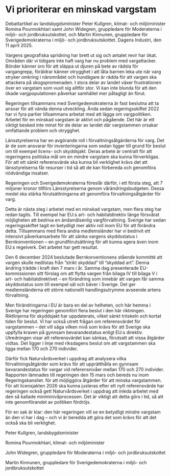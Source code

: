 # Vi prioriterar en minskad vargstam

Debattartikel av landsbygdsminister Peter Kullgren, klimat- och miljöminister Romina Pourmokhtari samt John Widegren, gruppledare för Moderaterna i miljö- och jordbruksutskottet, och Martin Kinnunen, gruppledare för Sverigedemokraterna i miljö- och jordbruksutskottet. Dagens Industri, den 11 april 2025.

Vargens geografiska spridning har brett ut sig och antalet revir har ökat. Områden där vi tidigare inte haft varg har nu problem med vargattacker. Bönder känner oro för att släppa ut djuren på bete av rädsla för vargangrepp, föräldrar känner otrygghet i att låta barnen leka ute när varg stryker omkring i närområdet och hundägare är rädda för att vargen ska attackera på skogspromenaden. I stora delar av landet växer frustrationen över en vargstam som vuxit sig alltför stor. Vi kan inte blunda för att den ökade vargpopulationen påverkar samhället mer påtagligt än förut.

Regeringen tillsammans med Sverigedemokraterna är fast beslutna att ta ansvar för att vända denna utveckling. Ända sedan regeringsskiftet 2022 har vi fyra partier tillsammans arbetat med att lägga om vargpolitiken. Arbetet för en minskad vargstam är aktivt och pågående. Det här är ett viktigt besked inte minst för de delar av landet där vargstammen orsakar omfattande problem och otrygghet.

Länsstyrelserna har en avgörande roll i förvaltningsåtgärderna för varg. Det är de som ansvarar för inventeringarna som sedan ligger till grund för beslut om till exempel licens- och skyddsjakt. Deras arbete är centralt för att regeringens politiska mål om en mindre vargstam ska kunna förverkligas. För att ett sänkt referensvärde ska kunna bli verklighet krävs det att länsstyrelserna får resurser i tid så att de kan förbereda och genomföra nödvändiga insatser.

Regeringen och Sverigedemokraterna föreslår därför, i ett första steg, att 7 miljoner kronor tillförs Länsstyrelserna genom vårändringsbudgeten. Dessa medel ska stärka förutsättningarna att genomföra förvaltningsåtgärder för varg.

Detta är nästa steg i arbetet med en minskad vargstam, men flera steg har redan tagits. Till exempel har EU:s art- och habitatdirektiv länge försvårat möjligheten att bedriva en ändamålsenlig vargförvaltning. Sverige har sedan regeringsskiftet tagit en betydligt mer aktiv roll inom EU för att förändra detta. Tillsammans med flera andra medlemsländer har vi bedrivit ett intensivt påverkansarbete för att sänka vargens skyddsstatus i Bernkonventionen – en grundförutsättning för att kunna agera även inom EU:s regelverk. Det arbetet har gett resultat.

Den 6 december 2024 beslutade Bernkonventionens stående kommitté att vargen skulle nedlistas från ”strikt skyddad” till ”skyddad art”. Denna ändring trädde i kraft den 7 mars i år. Samma dag presenterade EU-kommissionen sitt förslag om att flytta vargen från bilaga IV till bilaga V i art- och habitatdirektivet – en förändring som innebär att vargen får samma skyddsstatus som till exempel säl och bäver i Sverige. Det ger medlemsländerna ett större nationellt handlingsutrymme avseende artens förvaltning.

Men förändringarna i EU är bara en del av helheten, och här hemma i Sverige har regeringen genomfört flera beslut i den här riktningen. Riktlinjerna för skyddsjakt har uppdaterats, vilket sänkt tröskeln och kortat tiden för beslut. Vi har också utrett frågan om referensvärdet för vargstammen – det vill säga vilken nivå som krävs för att Sverige ska uppfylla kraven på gynnsam bevarandestatus enligt EU:s direktiv. Utredningen visar att referensvärdet kan sänkas, förutsatt att vissa åtgärder vidtas. Det ligger i linje med riksdagens beslut om att vargstammen ska ligga mellan 170 och 270 individer.

Därför fick Naturvårdsverket i uppdrag att analysera vilka förvaltningsåtgärder som krävs för att upprätthålla en gynnsam bevarandestatus för vargar vid referensnivåer mellan 170 och 270 individer. Rapporten lämnades till regeringen den 15 mars och bereds nu inom Regeringskansliet. för att möjliggöra åtgärder för att minska vargstammen. För att licensjakten 2026 ska kunna justeras efter ett nytt referensvärde har regeringen också gett Naturvårdsverket i uppdrag att inleda arbetet med den så kallade miniminivåprocessen. Det är viktigt att detta görs i tid, så att inte genomförandet av politiken fördröjs.

För en sak är klar: den här regeringen vill se en betydligt mindre vargstam än den vi har i dag – och vi är beredda att göra det som krävs för att det också ska bli verklighet.

Peter Kullgren, landsbygdsminister

Romina Pourmokhtari, klimat- och miljöminister

John Widegren, gruppledare för Moderaterna i miljö- och jordbruksutskottet

Martin Kinnunen, gruppledare för Sverigedemokraterna i miljö- och jordbruksutskottet
